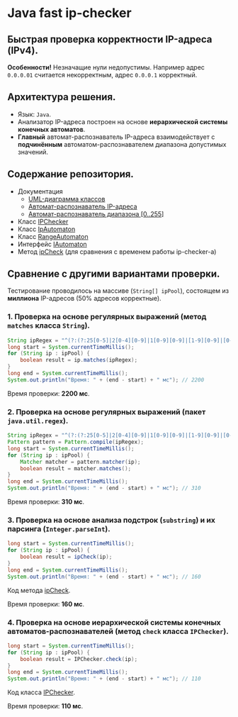 # Java fast ip-checker

## Быстрая проверка корректности IP-адреса (IPv4).

**Особенности!** Незначащие нули недопустимы. Например адрес `0.0.0.01` считается некорректным, адрес `0.0.0.1` корректный.

[//]:-------------------------------------------------------------------------

## Архитектура решения.

* Язык: `Java`.
* Анализатор IP-адреса построен на основе **иерархической системы конечных автоматов**.
* **Главный** автомат-распознаватель IP-адреса взаимодействует с **подчинённым** автоматом-распознавателем диапазона допустимых значений.


[//]:-------------------------------------------------------------------------

## Содержание репозитория.

* Документация
    * [UML-диаграмма классов](./Automaton_based_ip-checking/doc.md/#uml-диаграмма-классов)
    * [Автомат-распознаватель IP-адреса](./Automaton_based_ip-checking/doc.md/#автомат-распознаватель-ip-адреса-класс-ipautomaton)
    * [Автомат-распознаватель диапазона [0..255]](./Automaton_based_ip-checking/doc.md/#автомат-распознаватель-диапазона-0255-класс-rangeautomaton)
* Класс [IPChecker](./Automaton_based_ip-checking/Code/IPChecker.java)
* Класс [IpAutomaton](./Automaton_based_ip-checking/Code/IpAutomaton.java)
* Класс [RangeAutomaton](./Automaton_based_ip-checking/Code/RangeAutomaton.java)
* Интерфейс [IAutomaton](./Automaton_based_ip-checking/Code/IAutomaton.java)
* Метод [ipCheck](./Integer_parsing_based_ip-checking/ipCheck.java) (для сравнения с временем работы ip-checker-а)


[//]:-------------------------------------------------------------------------

## Сравнение с другими вариантами проверки.

Тестирование проводилось на массиве (`String[] ipPool`), состоящем из **миллиона** IP-адресов (50% адресов корректные).


[//]:-------------------------------------------------------------------------

### 1. Проверка на основе **регулярных выражений** (метод `matches` класса `String`).

```Java
String ipRegex = "^(?:(?:25[0-5]|2[0-4][0-9]|1[0-9][0-9]|[1-9][0-9]|[0-9])\\.){3}(?:25[0-5]|2[0-4][0-9]|1[0-9][0-9]|[1-9][0-9]|[0-9])$";
long start = System.currentTimeMillis();
for (String ip : ipPool) {
    boolean result = ip.matches(ipRegex);
}
long end = System.currentTimeMillis();
System.out.println("Время: " + (end - start) + " мс"); // 2200
```
Время проверки: **2200 мс**.


[//]:-------------------------------------------------------------------------

### 2. Проверка на основе **регулярных выражений** (пакет `java.util.regex`).

```Java
String ipRegex = "^(?:(?:25[0-5]|2[0-4][0-9]|1[0-9][0-9]|[1-9][0-9]|[0-9])\\.){3}(?:25[0-5]|2[0-4][0-9]|1[0-9][0-9]|[1-9][0-9]|[0-9])$";
Pattern pattern = Pattern.compile(ipRegex);
long start = System.currentTimeMillis();
for (String ip : ipPool) {
    Matcher matcher = pattern.matcher(ip);
    boolean result = matcher.matches();
}
long end = System.currentTimeMillis();
System.out.println("Время: " + (end - start) + " мс"); // 310
```
Время проверки: **310 мс**.


[//]:-------------------------------------------------------------------------

### 3. Проверка на основе **анализа подстрок** (`substring`) и их **парсинга** (`Integer.parseInt`).

```Java
long start = System.currentTimeMillis();
for (String ip : ipPool) {
    boolean result = ipCheck(ip);
}
long end = System.currentTimeMillis();
System.out.println("Время: " + (end - start) + " мс"); // 160
```
Код метода [ipCheck](./Integer_parsing_based_ip-checking/ipCheck.java).

Время проверки: **160 мс**.


[//]:-------------------------------------------------------------------------

### 4. Проверка на основе **иерархической системы конечных автоматов-распознавателей** (метод `check` класса `IPChecker`).

```Java
long start = System.currentTimeMillis();
for (String ip : ipPool) {
    boolean result = IPChecker.check(ip);
}
long end = System.currentTimeMillis();
System.out.println("Время: " + (end - start) + " мс"); // 110
```
Код класса [IPChecker](./Automaton_based_ip-checking/Code/IPChecker.java).

Время проверки: **110 мс**.